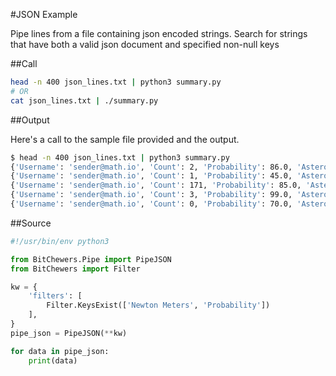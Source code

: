 #JSON Example

Pipe lines from a file containing json encoded strings.
Search for strings that have both a valid json document and specified
non-null keys

##Call

```bash
head -n 400 json_lines.txt | python3 summary.py
# OR
cat json_lines.txt | ./summary.py
```

##Output

Here's a call to the sample file provided and the output.

```bash
$ head -n 400 json_lines.txt | python3 summary.py 
{'Username': 'sender@math.io', 'Count': 2, 'Probability': 86.0, 'Asteroids': 2, 'Newton Meters': 9.83, 'PlanetId': 167, 'Derivative': 1535316, 'Circular References': 2, 'Mission Num': 47}
{'Username': 'sender@math.io', 'Count': 1, 'Probability': 45.0, 'Asteroids': 1, 'Newton Meters': 7.06, 'PlanetId': 943, 'Derivative': 7877450, 'Circular References': 1, 'Mission Num': 280}
{'Username': 'sender@math.io', 'Count': 171, 'Probability': 85.0, 'Asteroids': 650, 'Newton Meters': 5.98, 'PlanetId': 1065, 'Derivative': 3268346, 'Circular References': 109, 'Mission Num': 170}
{'Username': 'sender@math.io', 'Count': 3, 'Probability': 99.0, 'Asteroids': 3, 'Newton Meters': 6.28, 'PlanetId': 1084, 'Derivative': 3606093, 'Circular References': 1, 'Mission Num': 84}
{'Username': 'sender@math.io', 'Count': 0, 'Probability': 70.0, 'Asteroids': 10, 'Newton Meters': 6.84, 'PlanetId': 1102, 'Derivative': 228891, 'Circular References': 0, 'Mission Num': 102}
```

##Source
```python
#!/usr/bin/env python3

from BitChewers.Pipe import PipeJSON
from BitChewers import Filter

kw = {
    'filters': [
        Filter.KeysExist(['Newton Meters', 'Probability'])
    ],
}
pipe_json = PipeJSON(**kw)

for data in pipe_json:
    print(data)
```
